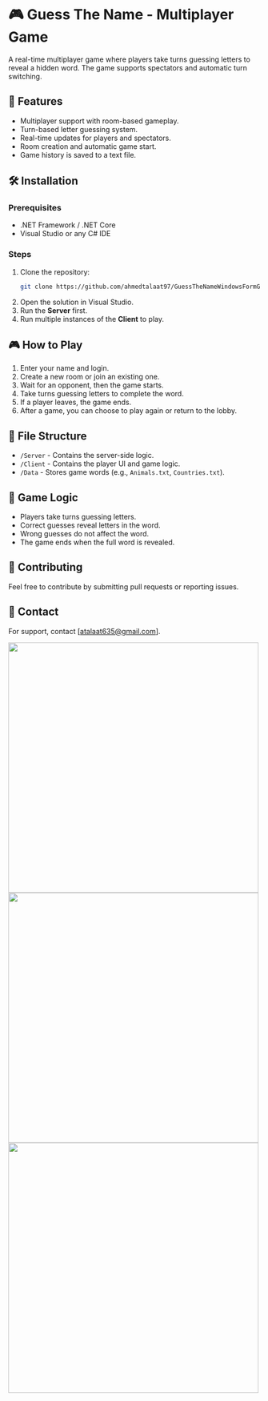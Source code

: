 # 🎮 Guess The Name - Multiplayer Game

A real-time multiplayer game where players take turns guessing letters to reveal a hidden word. The game supports spectators and automatic turn switching.

## 🚀 Features
- Multiplayer support with room-based gameplay.
- Turn-based letter guessing system.
- Real-time updates for players and spectators.
- Room creation and automatic game start.
- Game history is saved to a text file.

## 🛠️ Installation
### Prerequisites
- .NET Framework / .NET Core
- Visual Studio or any C# IDE

### Steps
1. Clone the repository:
   ```sh
   git clone https://github.com/ahmedtalaat97/GuessTheNameWindowsFormGame.git
   ```
2. Open the solution in Visual Studio.
3. Run the **Server** first.
4. Run multiple instances of the **Client** to play.

## 🎮 How to Play
1. Enter your name and login.
2. Create a new room or join an existing one.
3. Wait for an opponent, then the game starts.
4. Take turns guessing letters to complete the word.
5. If a player leaves, the game ends.
6. After a game, you can choose to play again or return to the lobby.

## 📂 File Structure
- `/Server` - Contains the server-side logic.
- `/Client` - Contains the player UI and game logic.
- `/Data` - Stores game words (e.g., `Animals.txt`, `Countries.txt`).

## 📜 Game Logic
- Players take turns guessing letters.
- Correct guesses reveal letters in the word.
- Wrong guesses do not affect the word.
- The game ends when the full word is revealed.

## 📝 Contributing
Feel free to contribute by submitting pull requests or reporting issues.

## 📧 Contact
For support, contact [atalaat635@gmail.com].

<img src="https://github.com/user-attachments/assets/70e19b07-8a98-4635-83db-c43122f1cd3b" width="500" height="500"/>



<img src="https://github.com/user-attachments/assets/cbc698cf-56fd-4a1e-bbd2-05d6107d1d11" width="500" height="500"/>

<img src="https://github.com/user-attachments/assets/d396cd0c-b88f-4f40-b409-e43f5385dc25" width="500" height="500"/>




